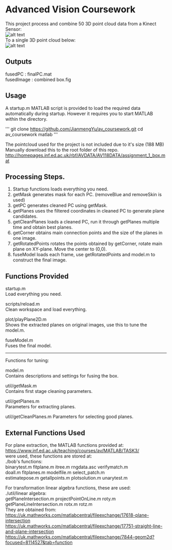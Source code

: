 # Advanced Vision Coursework

This project process and combine 50 3D point cloud data from a Kinect Sensor:   
![alt text](https://github.com/JianmengYu/av_coursework/blob/master/original.jpg)  
To a single 3D point cloud below:  
![alt text](https://github.com/JianmengYu/av_coursework/blob/master/pic.png)

## Outputs

fusedPC    : finalPC.mat  
fusedImage : combined box.fig  

## Usage 

A startup.m MATLAB script is provided to load the required data automatically during startup. However it requires you to start MATLAB within the directory.  

'''
git clone https://github.com/JianmengYu/av_coursework.git
cd av_coursework
matlab
'''

The pointcloud used for the project is not included due to it's size (188 MB)  
Manually download this to the root folder of this repo.   
http://homepages.inf.ed.ac.uk/rbf/AVDATA/AV118DATA/assignment_1_box.mat

## Processing Steps.

1) Startup functions loads everything you need.  
2) getMask generates mask for each PC. (removeBlue and removeSkin is used)    
3) getPC generates cleaned PC using getMask.  
4) getPlanes uses the filtered coordinates in cleaned PC to generate plane candidates.  
5) getCleanPlanes loads a cleaned PC, run it through getPlanes multiple time and obtain best planes.  
6) getCorner obtains main connection points and the size of the planes in one image.  
7) getRotatedPoints rotates the points obtained by getCorner, rotate main plane on XY-plane. Move the center to (0,0).  
8) fuseModel loads each frame, use getRotatedPoints and model.m to construct the final image.

## Functions Provided

startup.m  
Load everything you need.

scripts/reload.m  
Clean workspace and load everything.

plot/playPlane2D.m  
Shows the extracted planes on original images, use this to tune the model.m.

fuseModel.m  
Fuses the final model.

---

Functions for tuning:

model.m  
Contains descriptions and settings for fusing the box.

util/getMask.m  
Contains first stage cleaning parameters.

util/getPlanes.m  
Parameters for extracting planes.

util/getCleanPlanes.m
Parameters for selecting good planes.

## External Functions Used

For plane extraction, the MATLAB functions provided at:   
https://www.inf.ed.ac.uk/teaching/courses/av/MATLAB/TASK3/  
were used, these functions are stored at:   
./bob's functions:  
binarytest.m    fitplane.m      itree.m         rngdata.asc     verifymatch.m  
doall.m         fitplanes.m     modelfile.m     select_patch.m  
estimatepose.m  getallpoints.m  plotsolution.m  unarytest.m  

For transformation linear algebra functions, these are used:  
./util/linear algebra:  
getPlaneIntersection.m      projectPointOnLine.m  roty.m  
getPlaneLineIntersection.m  rotx.m                rotz.m  
They are obtained from:  
https://uk.mathworks.com/matlabcentral/fileexchange/17618-plane-intersection  
https://uk.mathworks.com/matlabcentral/fileexchange/17751-straight-line-and-plane-intersection  
https://uk.mathworks.com/matlabcentral/fileexchange/7844-geom2d?focused=8114527&tab=function

